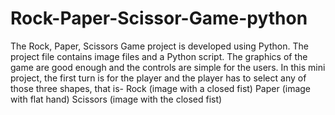 # Rock-Paper-Scissor-Game-python
The Rock, Paper, Scissors Game project is developed using Python.  The project file contains image files and a Python script.  The graphics of the game are good enough and the controls are simple for the users. In this mini project, the first turn is for the player and the player has to select any of those three shapes, that is-  Rock (image with a closed fist) Paper (image with flat hand) Scissors (image with the closed fist)
